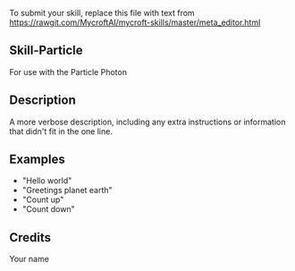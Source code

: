 To submit your skill, replace this file with text from 
https://rawgit.com/MycroftAI/mycroft-skills/master/meta_editor.html


## Skill-Particle
For use with the Particle Photon

## Description 
A more verbose description, including any extra instructions or
information that didn't fit in the one line.

## Examples 
* "Hello world"
* "Greetings planet earth"
* "Count up"
* "Count down"

## Credits 
Your name
